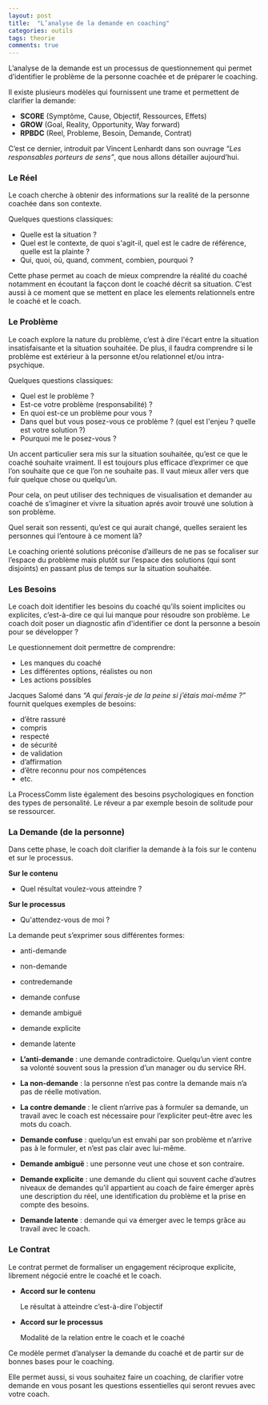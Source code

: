 ```yaml
---
layout: post
title:  "L’analyse de la demande en coaching"
categories: outils
tags: theorie
comments: true
---
```


L’analyse de la demande est un processus de questionnement qui permet d’identifier le problème de la personne coachée et de préparer le coaching.

Il existe plusieurs modèles qui fournissent une trame et permettent de clarifier la demande:
 - **SCORE** (Symptôme, Cause, Objectif, Ressources, Effets)
 - **GROW** (Goal, Reality, Opportunity, Way forward)
 - **RPBDC** (Reel, Probleme, Besoin, Demande, Contrat)

C’est ce dernier, introduit par Vincent Lenhardt dans son ouvrage *“Les responsables porteurs de sens”*, que nous allons détailler aujourd’hui.

### Le Réel
Le coach cherche à obtenir des informations sur la realité de la personne coachée dans son contexte.


Quelques questions classiques:
- Quelle est la situation ?
- Quel est le contexte, de quoi s'agit-il, quel est le cadre de référence, quelle est la plainte ?
- Qui, quoi, où, quand, comment, combien, pourquoi ?

Cette phase permet au coach de mieux comprendre la réalité du coaché notamment en écoutant la façcon dont le coaché décrit sa situation. C’est aussi à ce moment que se mettent en place les elements relationnels entre le coaché et le coach.

### Le Problème
Le coach explore la nature du problème, c’est à dire l'écart entre la situation insatisfaisante et la situation souhaitée. De plus, il faudra comprendre si le problème est extérieur à la personne et/ou relationnel et/ou intra-psychique.

Quelques questions classiques:
- Quel est le problème ?
- Est-ce votre problème (responsabilité) ?
- En quoi est-ce un problème pour vous ?
- Dans quel but vous posez-vous ce problème ? (quel est l'enjeu ? quelle est votre solution ?)
- Pourquoi me le posez-vous ?

Un accent particulier sera mis sur la situation souhaitée, qu’est ce que le coaché souhaite vraiment. Il est toujours plus efficace d’exprimer ce que l’on souhaite que ce que l’on ne souhaite pas. Il vaut mieux aller vers que fuir quelque chose ou quelqu’un.

Pour cela, on peut utiliser des techniques de visualisation et demander au coaché de s’imaginer et vivre la situation aprés avoir trouvé une solution à son problème.

Quel serait son ressenti, qu’est ce qui aurait changé, quelles seraient les personnes qui l’entoure à ce moment là?

Le coaching orienté solutions préconise d’ailleurs de ne pas se focaliser sur l’espace du problème mais plutôt sur l’espace des solutions (qui sont disjoints) en passant plus de temps sur la situation souhaitée.

### Les Besoins

Le coach doit identifier les besoins du coaché qu’ils soient implicites ou explicites, c’est-à-dire ce qui lui manque pour résoudre son problème. Le coach doit poser un diagnostic afin d'identifier ce dont la personne a besoin pour se développer ?

Le questionnement doit permettre de comprendre:
- Les manques du coaché
- Les différentes options, réalistes ou non
- Les actions possibles

Jacques Salomé dans *“A qui ferais-je de la peine si j’étais moi-même ?”* fournit quelques exemples de besoins:
- d’être rassuré
- compris
- respecté
- de sécurité
- de validation
- d’affirmation
- d’être reconnu pour nos compétences
- etc.

La ProcessComm liste également des besoins psychologiques en fonction des types de personalité.
Le réveur a par exemple besoin de solitude pour se ressourcer.

### La Demande (de la personne)
Dans cette phase, le coach doit clarifier la demande à la fois sur le contenu et sur le processus.

**Sur le contenu**
- Quel résultat voulez-vous atteindre ?

**Sur le processus**
- Qu'attendez-vous de moi ?

La demande peut s’exprimer sous différentes formes:
- anti-demande
- non-demande
- contredemande
- demande confuse
- demande ambiguë
- demande explicite
- demande latente

- **L’anti-demande** : une demande contradictoire. Quelqu’un vient contre sa volonté souvent sous la pression d’un manager ou du service RH.
- **La non-demande** : la personne n’est pas contre la demande mais n’a pas de réelle motivation.

- **La contre demande** : le client n’arrive pas à formuler sa demande, un travail avec le coach est nécessaire pour l’expliciter peut-être avec les mots du coach.

- **Demande confuse** : quelqu’un est envahi par son problème et n’arrive pas à le formuler, et n’est pas clair avec lui-même.

- **Demande ambiguë** : une personne veut une chose et son contraire.
- **Demande explicite** : une demande du client qui souvent cache d’autres niveaux de demandes qu’il appartient au coach de faire émerger après une description du réel, une identification du problème et la prise en compte des besoins.

- **Demande latente** : demande qui va émerger avec le temps grâce au travail avec le coach.

### Le Contrat
Le contrat permet de formaliser un engagement réciproque explicite, librement négocié entre le coaché et le coach.

- **Accord sur le contenu**

     Le résultat à atteindre c’est-à-dire l'objectif

- **Accord sur le processus**

     Modalité de la relation entre le coach et le coaché


Ce modèle permet d’analyser la demande du coaché et de partir sur de bonnes bases pour le coaching.  

Elle permet aussi, si vous souhaitez faire un coaching, de clarifier votre demande en vous posant les questions essentielles qui seront revues avec votre coach.
